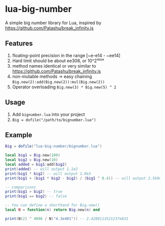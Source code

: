 # lua-big-number

A simple big number library for Lua, inspired by https://github.com/Patashu/break_infinity.js

## Features

1. floating-point precision in the range [~e-e14 - ~ee14]
2. Hard limit should be about ee308, or 10^2¹⁰²⁴
3. method names identical or very similar to https://github.com/Patashu/break_infinity.js
4. non-mutable methods -> easy chaining `Big.new(2):add(Big.new(2)):mul(Big.new(2))`
5. Operator overloading `Big.new(3) * Big.new(5) ^ 2`

## Usage

1. Add `bignumber.lua` into your project
2. `Big = dofile("/path/to/bignumber.lua")`

## Example

```lua
Big = dofile("lua-big-number/bignumber.lua")

local big1 = Big.new(100)
local big2 = Big.new(10)
local added = big1:add(big2)
print(added) -- will output 1.1e2
print(big1 * big2) -- will output 1.0e3
print(big1 + (big1 * big2 - big2) / (big1 ^ 0.4)) -- will output 2.5690442605365e2

-- comparisons
print(big1 > big2) -- true
print(big1 == big2) -- false

-- You can define a shorthand for Big.new()
local N = function(n) return Big.new(n) end

print(N(2) ^ 4096 / N("4.3e401")) -- 2.4288113521237e831
```
